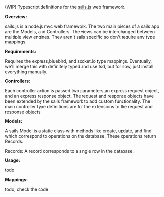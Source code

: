 (WIP) Typescript definitions for the [sails.js](https://github.com/balderdashy/sails) web framework. 


**Overview:** 

sails.js is a node.js mvc web framework. The two main pieces of a sails app are the Models, and Controllers. The views can be interchanged between multiple view engines. They aren't sails specific so don't require any type mappings.

**Requirements:**

Requires the express,bluebird, and socket.io type mappings. Eventually, we'll merge this with definitely typed and use tsd, but for now, just install everything manually.


**Controllers:**

Each controller action is passed two parameters,an express request object, and an express response object. The request and response objects have been extended by the sails framework to add custom functionality. The main controller type definitions are for the extensions to the request and response objects.



**Models:**

A sails Model is a static class with methods like create, update, and find which correspond to operations on the database. These operations return Records.

Records: A record corresponds to a single row in the database.





**Usage:**

todo


**Mappings:**

todo, check the code
